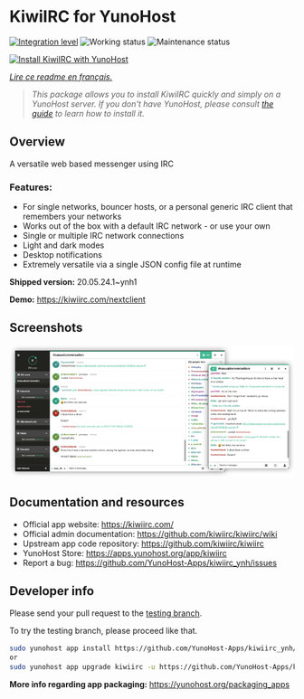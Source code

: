 <!--
N.B.: This README was automatically generated by https://github.com/YunoHost/apps/tree/master/tools/README-generator
It shall NOT be edited by hand.
-->

# KiwiIRC for YunoHost

[![Integration level](https://dash.yunohost.org/integration/kiwiirc.svg)](https://dash.yunohost.org/appci/app/kiwiirc) ![Working status](https://ci-apps.yunohost.org/ci/badges/kiwiirc.status.svg) ![Maintenance status](https://ci-apps.yunohost.org/ci/badges/kiwiirc.maintain.svg)

[![Install KiwiIRC with YunoHost](https://install-app.yunohost.org/install-with-yunohost.svg)](https://install-app.yunohost.org/?app=kiwiirc)

*[Lire ce readme en français.](./README_fr.md)*

> *This package allows you to install KiwiIRC quickly and simply on a YunoHost server.
If you don't have YunoHost, please consult [the guide](https://yunohost.org/#/install) to learn how to install it.*

## Overview

A versatile web based messenger using IRC

### Features:

- For single networks, bouncer hosts, or a personal generic IRC client that remembers your networks
- Works out of the box with a default IRC network - or use your own
- Single or multiple IRC network connections
- Light and dark modes
- Desktop notifications
- Extremely versatile via a single JSON config file at runtime


**Shipped version:** 20.05.24.1~ynh1

**Demo:** https://kiwiirc.com/nextclient

## Screenshots

![Screenshot of KiwiIRC](./doc/screenshots/screenshot.png)

## Documentation and resources

* Official app website: <https://kiwiirc.com/>
* Official admin documentation: <https://github.com/kiwiirc/kiwiirc/wiki>
* Upstream app code repository: <https://github.com/kiwiirc/kiwiirc>
* YunoHost Store: <https://apps.yunohost.org/app/kiwiirc>
* Report a bug: <https://github.com/YunoHost-Apps/kiwiirc_ynh/issues>

## Developer info

Please send your pull request to the [testing branch](https://github.com/YunoHost-Apps/kiwiirc_ynh/tree/testing).

To try the testing branch, please proceed like that.

``` bash
sudo yunohost app install https://github.com/YunoHost-Apps/kiwiirc_ynh/tree/testing --debug
or
sudo yunohost app upgrade kiwiirc -u https://github.com/YunoHost-Apps/kiwiirc_ynh/tree/testing --debug
```

**More info regarding app packaging:** <https://yunohost.org/packaging_apps>
